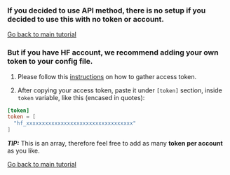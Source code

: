 ### If you decided to use API method, there is no setup if you decided to use this with no token or account.

[Go back to main tutorial](README.md)

### But if you have HF account, we recommend adding your own token to your config file.



1. Please follow this 
[instructions](https://huggingface.co/docs/hub/en/security-tokens#how-to-manage-user-access-tokens)
on how to gather access token.

2. After copying your access token, paste it under `[token]` section, inside `token` variable, like this (encased in quotes):
```toml
[token]
token = [
  "hf_xxxxxxxxxxxxxxxxxxxxxxxxxxxxxxxxxx"
]
``` 

***TIP:*** This is an array, therefore feel free to add as many **token per account** as you like.

[Go back to main tutorial](README.md)